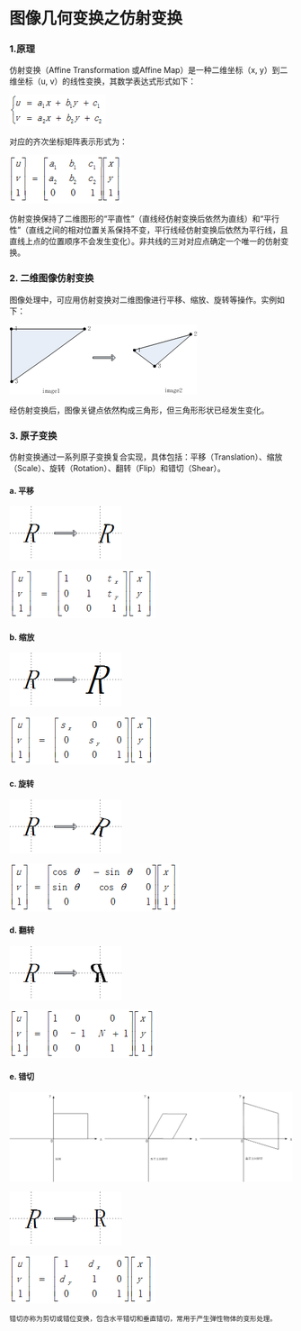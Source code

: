 # 图像几何变换之仿射变换

### 1.原理

仿射变换（Affine Transformation 或Affine Map）是一种二维坐标（x, y）到二维坐标（u, v）的线性变换，其数学表达式形式如下：

![](/assets/cv002_001.png)

对应的齐次坐标矩阵表示形式为：

![](/assets/cv002_002.png)

仿射变换保持了二维图形的“平直性”（直线经仿射变换后依然为直线）和“平行性”（直线之间的相对位置关系保持不变，平行线经仿射变换后依然为平行线，且直线上点的位置顺序不会发生变化）。非共线的三对对应点确定一个唯一的仿射变换。

### 2. 二维图像仿射变换

图像处理中，可应用仿射变换对二维图像进行平移、缩放、旋转等操作。实例如下：

![](/assets/cv002_003.png)

经仿射变换后，图像关键点依然构成三角形，但三角形形状已经发生变化。

### 3. 原子变换

仿射变换通过一系列原子变换复合实现，具体包括：平移（Translation）、缩放（Scale）、旋转（Rotation）、翻转（Flip）和错切（Shear）。

#### a. 平移

![](/assets/cv002_004.png)

![](/assets/cv002_005.png)

#### b. 缩放

![](/assets/cv002_006.png)

![](/assets/cv002_007.png)

#### c. 旋转

![](/assets/cv002_008.png)

![](/assets/cv002_009.png)

#### d. 翻转

![](/assets/cv002_010.png)

![](/assets/cv002_011.png)

#### e. 错切

![](/assets/cv002_012.png)

![](/assets/cv002_013.png)

![](/assets/cv002_014.png)

```
错切亦称为剪切或错位变换，包含水平错切和垂直错切，常用于产生弹性物体的变形处理。
```




